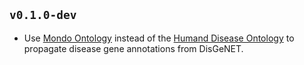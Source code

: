 ## `v0.1.0-dev`

- Use [Mondo Ontology](https://obofoundry.org/ontology/mondo.html) instead of
  the [Humand Disease Ontology](https://obofoundry.org/ontology/doid.html) to
  propagate disease gene annotations from DisGeNET.
